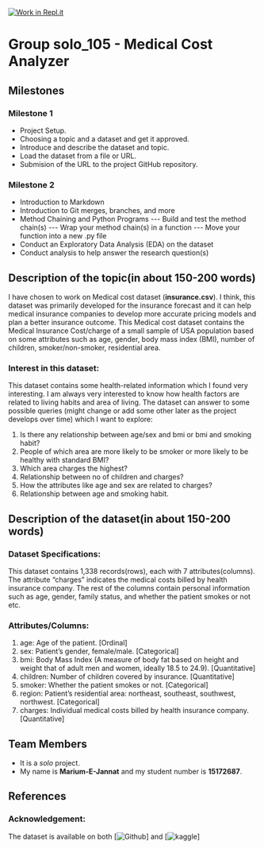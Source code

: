 [![Work in Repl.it](https://classroom.github.com/assets/work-in-replit-14baed9a392b3a25080506f3b7b6d57f295ec2978f6f33ec97e36a161684cbe9.svg)](https://classroom.github.com/online_ide?assignment_repo_id=359548&assignment_repo_type=GroupAssignmentRepo)

# Group solo_105 - Medical Cost Analyzer

## Milestones
 
### Milestone 1
 - Project Setup. 
 - Choosing a topic and a dataset and get it approved.
 - Introduce and describe the dataset and topic.
 - Load the dataset from a file or URL.
 - Submision of the URL to the project GitHub repository.
 
 ### Milestone 2
 - Introduction to Markdown
 - Introduction to Git merges, branches, and more
 - Method Chaining and Python Programs
 --- Build and test the method chain(s)
 --- Wrap your method chain(s) in a function
 --- Move your function into a new .py file
 - Conduct an Exploratory Data Analysis (EDA) on the dataset
 - Conduct analysis to help answer the research question(s)

## Description of the topic(in about 150-200 words)

I have chosen to work on Medical cost dataset (**insurance.csv**). I think, this dataset was primarily developed for the insurance forecast and it can help medical insurance companies to develop more accurate pricing models and plan a better insurance outcome. This Medical cost dataset contains the Medical Insurance Cost/charge of a small sample of USA population based on some attributes such as age, gender, body mass index (BMI), number of children, smoker/non-smoker, residential area. 

### Interest in this dataset:
This dataset contains some health-related information which I found very interesting. I am always very interested to know how health factors are related to living habits and area of living. The dataset can answer to some possible queries (might change or add some other later as the project develops over time) which I want to explore:
1.	Is there any relationship between age/sex and bmi or bmi and smoking habit?
2.	People of which area are more likely to be smoker or more likely to be healthy with standard BMI?
3.	Which area charges the highest?
4.	Relationship between no of children and charges?
5.	How the attributes like age and sex are related to charges?
6.	Relationship between age and smoking habit.


## Description of the dataset(in about 150-200 words)

### Dataset Specifications:
This dataset contains 1,338 records(rows), each with 7 attributes(columns). The attribute “charges” indicates the medical costs billed by health insurance company. The rest of the columns contain personal information such as age, gender, family status, and whether the patient smokes or not etc.

### Attributes/Columns:
1.	age: Age of the patient. [Ordinal]
2.	sex: Patient’s gender, female/male. [Categorical]
3.	bmi: Body Mass Index (A measure of body fat based on height and weight that of adult men and women, ideally 18.5 to 24.9). [Quantitative]
4.	children: Number of children covered by insurance. [Quantitative]
5.	smoker: Whether the patient smokes or not. [Categorical]
6.	region: Patient’s residential area: northeast, southeast, southwest, northwest. [Categorical]
7.	charges: Individual medical costs billed by health insurance company. [Quantitative]


## Team Members

- It is a *solo* project.
- My name is **Marium-E-Jannat** and my student number is **15172687**. 


## References

### Acknowledgement: 
The dataset is available on both [![Github](https://github.com/stedy/Machine-Learning-with-R-datasets)] and [![kaggle](https://www.kaggle.com/mirichoi0218/insurance/home)]

